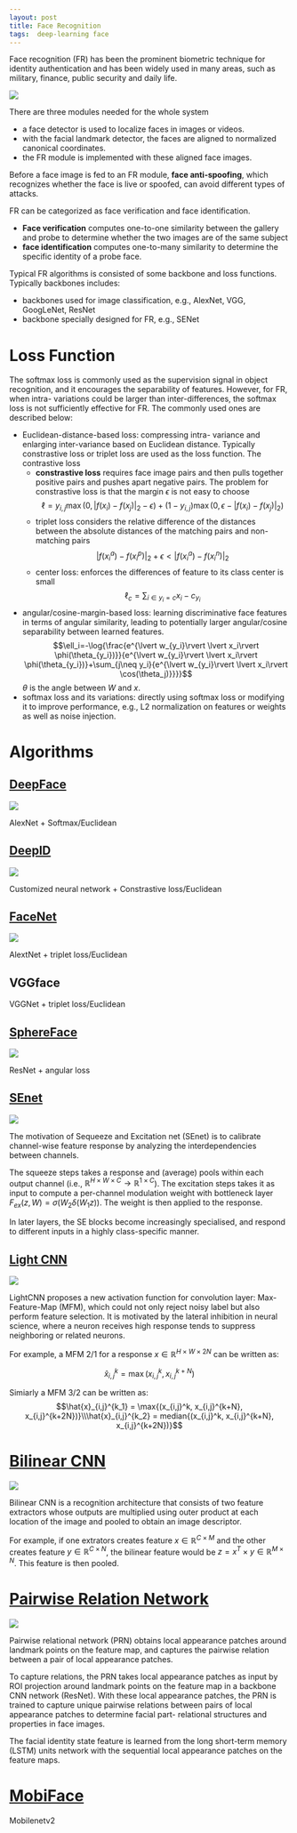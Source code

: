 ```yaml
---
layout: post
title: Face Recognition
tags:  deep-learning face
---
```


Face recognition (FR) has been the prominent biometric technique for identity authentication and has been widely used in many areas, such as military, finance, public security and daily life.

![](http://conglang.github.io/img/7E338DBE-2949-48A9-9192-8A2B672C1A13.png)

There are three modules needed for the whole system
- a face detector is used to localize faces in images or videos.
- with the facial landmark detector, the faces are aligned to normalized canonical coordinates.
- the FR module is implemented with these aligned face images.

Before a face image is fed to an FR module, **face anti-spoofing**, which recognizes whether the face is live or spoofed, can avoid different types of attacks.

FR can be categorized as face verification and face identification.
- **Face verification** computes one-to-one similarity between the gallery and probe to determine whether the two images are of the same subject
- **face identification** computes one-to-many similarity to determine the specific identity of a probe face.

Typical FR algorithms is consisted of some backbone and loss functions. Typically backbones includes:
- backbones used for image classification, e.g., AlexNet, VGG, GoogLeNet, ResNet
- backbone specially designed for FR, e.g., SENet


# Loss Function

The softmax loss is commonly used as the supervision signal in object recognition, and it encourages the separability of features. However, for FR, when intra- variations could be larger than inter-differences, the softmax loss is not sufficiently effective for FR. The commonly used ones are described below:

- Euclidean-distance-based loss: compressing intra- variance and enlarging inter-variance based on Euclidean distance. Typically constrastive loss or triplet loss are used as the loss function. The contrastive loss  
  - **constrastive loss** requires face image pairs and then pulls together positive pairs and pushes apart negative pairs. The problem for constrastive loss is that the margin $\epsilon$ is not easy to choose
$$\ell=y_{i,j}\max{(0,\lvert f(x_i)   
-f(x_j)\rvert_2-\epsilon)}+(1-y_{i,j})\max{(0,\epsilon-\lvert f(x_i) -f(x_j)\rvert_2)}$$
  - triplet loss considers the relative difference of the distances between the absolute distances of the matching pairs and non-matching pairs
$$\lvert f(x_i^a)-f(x_i^p)\rvert_2 + \epsilon < \lvert f(x_i^a) -f(x_i^n)\rvert_2$$
  - center loss: enforces the differences of feature to its class center is small
  $$\ell_c=\sum_{i\in y_i=c}{x_i - c_{y_i}}$$
- angular/cosine-margin-based loss: learning discriminative face features in terms of angular similarity, leading to potentially larger angular/cosine separability between learned features.
$$\ell_i=-\log{\frac{e^{\lvert w_{y_i}\rvert \lvert x_i\rvert \phi(\theta_{y_i})}}{e^{\lvert w_{y_i}\rvert \lvert x_i\rvert \phi(\theta_{y_i})}+\sum_{j\neq y_i}{e^{\lvert w_{y_i}\rvert \lvert x_i\rvert \cos(\theta_j)}}}}$$
$\theta$ is the angle between $W$ and $x$.
- softmax loss and its variations: directly using softmax loss or modifying it to improve performance, e.g., L2 normalization on features or weights as well as noise injection.

# Algorithms
## [DeepFace](https://www.cs.toronto.edu/~ranzato/publications/taigman_cvpr14.pdf)

![](https://slideplayer.com/slide/4877728/16/images/53/DeepFace%3A+Closing+the+Gap+to+Human-Level+Performance+in+Face+Verification.jpg)

AlexNet + Softmax/Euclidean

## [DeepID](http://www.ee.cuhk.edu.hk/~xgwang/papers/sunCWTnips14.pdf)

![](https://ai2-s2-public.s3.amazonaws.com/figures/2017-08-08/41951953579a0e3620f0235e5fcb80b930e6eee3/3-Figure1-1.png)

Customized neural network + Constrastive loss/Euclidean

## [FaceNet](https://www.cv-foundation.org/openaccess/content_cvpr_2015/ext/1A_089_ext.pdf)

![](http://www.florian-schroff.de/publications/schroff_facenet_v3.png)

AlextNet + triplet loss/Euclidean

## VGGface

VGGNet + triplet loss/Euclidean

## [SphereFace](https://arxiv.org/pdf/1704.08063)

![](https://image.slidesharecdn.com/d2l2-facerecognition-180629080712/95/face-recognition-elisa-sayrol-upc-barcelona-2018-17-638.jpg?cb=1530261841)

ResNet + angular loss

## [SEnet](https://arxiv.org/pdf/1709.01507)

![](https://cdn-images-1.medium.com/max/1600/1*WNk-atKDUsZPvMddvYL01g.png)

The motivation of Sequeeze and Excitation net (SEnet) is to calibrate channel-wise feature response by analyzing the interdependencies between channels.

The squeeze steps takes a response and (average) pools within each output channel (i.e., $\mathbb{R}^{H\times W\times C}\to\mathbb{R}^{1\times C}$). The excitation steps takes it as input to compute a per-channel modulation weight with bottleneck layer $F_{ex}(z, W) = \sigma(W_2\delta(W_1 z))$. The weight is then applied to the response.

In later layers, the SE blocks become increasingly specialised, and respond to different inputs in a highly class-specific manner.

## [Light CNN](https://arxiv.org/pdf/1511.02683)

![](https://ai2-s2-public.s3.amazonaws.com/figures/2017-08-08/94f74c6314ffd02db581e8e887b5fd81ce288dbf/1-Figure1-1.png)

LightCNN proposes a new activation function for convolution layer: Max-Feature-Map (MFM), which could not only reject noisy label but also perform feature selection. It is motivated by the lateral inhibition in neural science, where a neuron receives high response tends to suppress neighboring or related neurons.

For example, a MFM 2/1 for a response $x\in\mathbb{R}^{H\times W\times 2N}$ can be written as:

$$\hat{x}_{i,j}^k = \max{(x_{i,j}^k, x_{i,j}^{k+N})}$$

Simiarly a MFM 3/2 can be written as:
$$\hat{x}_{i,j}^{k_1} = \max{(x_{i,j}^k, x_{i,j}^{k+N}, x_{i,j}^{k+2N})}\\\hat{x}_{i,j}^{k_2} = median{(x_{i,j}^k, x_{i,j}^{k+N}, x_{i,j}^{k+2N})}$$

# [Bilinear CNN](http://vis-www.cs.umass.edu/bcnn/docs/bcnn_iccv15.pdf)

![](http://vis-www.cs.umass.edu/bcnn/docs/teaser-bcnn.png)


Bilinear CNN is a recognition architecture that consists of two feature extractors whose outputs are multiplied using outer product at each location of the image and pooled to obtain an image descriptor.

For example, if one extrators creates feature $x\in\mathbb{R}^{C\times M}$ and the other creates feature  $y\in\mathbb{R}^{C\times N}$, the bilinear feature would be $z = x^T\times y\in\mathbb{R}^{M\times N}$. This feature is then pooled.

# [Pairwise Relation Network](http://openaccess.thecvf.com/content_ECCV_2018/papers/Kang_Pairwise_Relational_Networks_ECCV_2018_paper.pdf)

![](https://media.springernature.com/original/springer-static/image/chp%3A10.1007%2F978-3-030-01216-8_39/MediaObjects/474176_1_En_39_Fig1_HTML.gif)

Pairwise relational network (PRN) obtains local appearance patches around landmark points on the feature map, and captures the pairwise relation between a pair of local appearance patches.

To capture relations, the PRN takes local appearance patches as input by ROI projection around landmark points on the feature map in a backbone CNN network (ResNet). With these local appearance patches, the PRN is trained to capture unique pairwise relations between pairs of local appearance patches to determine facial part- relational structures and properties in face images.

The facial identity state feature is learned from the long short-term memory (LSTM) units network with the sequential local appearance patches on the feature maps. 

# [MobiFace](https://arxiv.org/pdf/1811.11080)

Mobilenetv2
